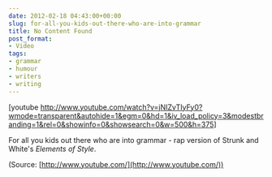 ```yaml
---
date: 2012-02-18 04:43:00+00:00
slug: for-all-you-kids-out-there-who-are-into-grammar
title: No Content Found
post_format:
- Video
tags:
- grammar
- humour
- writers
- writing
---
```


[youtube http://www.youtube.com/watch?v=jNIZvTIyFy0?wmode=transparent&autohide=1&egm=0&hd=1&iv_load_policy=3&modestbranding=1&rel=0&showinfo=0&showsearch=0&w=500&h=375]


For all you kids out there who are into grammar - rap version of Strunk and White's _Elements of Style_.

(Source: [http://www.youtube.com/](http://www.youtube.com/))
